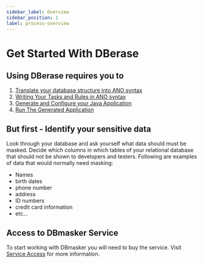 ```yaml
---
sidebar_label: Overview
sidebar_position: 1
label: process-overview
---
```


# Get Started With DBerase

## Using DBerase requires you to

1. [Translate your database structure into ANO syntax](./step1-sql-to-ano.md)
2. [Writing Your Tasks and Rules in ANO syntax](./step2-writing-ano.mdx)
3. [Generate and Configure your Java Application](./step3-application-generation-and-config.md)
4. [Run The Generated Application](./step4-run-app.md)


## But first - Identify your sensitive data

Look through your database and ask yourself what data should must be masked. Decide which columns in which tables of your relational database that should not be shown to developers and testers. Following are examples of data that would normally need masking:

- Names
- birth dates
- phone number
- address
- ID numbers
- credit card information
- etc...

## Access to DBmasker Service

To start working with DBmasker you will need to buy the service. Visit [Service Access](./access) for more information.
